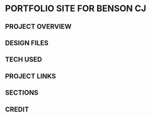 # PORTFOLIO SITE FOR BENSON CJ

## PROJECT OVERVIEW

## DESIGN FILES

## TECH USED

## PROJECT LINKS

## SECTIONS

## CREDIT